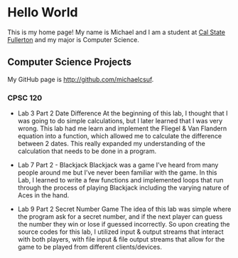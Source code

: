 # Hello World

This is my home page! My name is Michael and I am a student at
[Cal State Fullerton](http://www.fullertonedu/) and my major is
Computer Science.

## Computer Science Projects

My GitHub page is http://github.com/michaelcsuf.

### CPSC 120

* Lab 3 Part 2 Date Difference
	At the beginning of this lab, I thought that I was going to do simple calculations, but I later learned that I was very wrong. This lab had me learn and implement the Fliegel & Van Flandern equation into a function, which allowed me to calculate the difference between 2 dates. This really expanded my understanding of the calculation that needs to be done in a program.

* Lab 7 Part 2 - Blackjack
	Blackjack was a game I’ve heard from many people around me but I’ve never been familiar with the game. In this Lab, I learned to write a few functions and implemented loops that run through the process of playing Blackjack including the varying nature of Aces in the hand.

* Lab 9 Part 2 Secret Number Game
	The idea of this lab was simple where the program ask for a secret number, and if the next player can guess the number they win or lose if guessed incorrectly. So upon creating the source codes for this lab, I utilized input & output streams that interact with both players, with file input & file output streams that allow for the game to be played from different clients/devices.